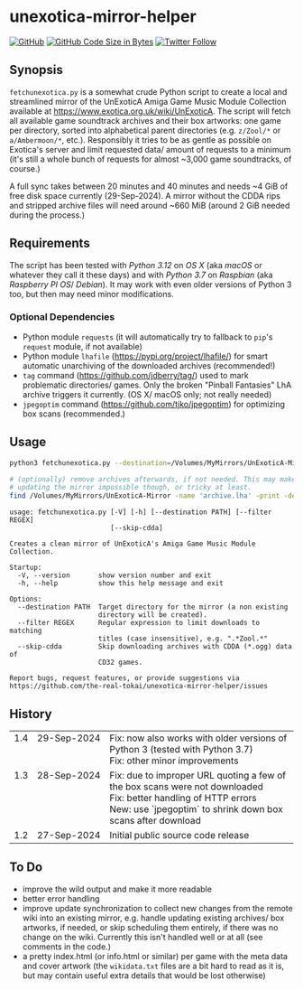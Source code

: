 # unexotica-mirror-helper


[![GitHub](https://img.shields.io/github/license/the-real-tokai/unexotica-mirror-helper?color=green&label=License&style=flat)](https://github.com/the-real-tokai/unexotica-mirror-helper/blob/master/LICENSE)
[![GitHub Code Size in Bytes](https://img.shields.io/github/languages/code-size/the-real-tokai/unexotica-mirror-helper?label=Code%20Size&style=flat)](https://github.com/the-real-tokai/unexotica-mirror-helper/)
[![Twitter Follow](https://img.shields.io/twitter/follow/binaryriot?color=blue&label=Follow%20%40binaryriot&style=flat)](https://twitter.com/binaryriot)

## Synopsis

`fetchunexotica.py` is a somewhat crude Python script to create a local and streamlined mirror of the UnExoticA Amiga Game Music Module
Collection available at https://www.exotica.org.uk/wiki/UnExoticA. The script will fetch all available game soundtrack archives and
their box artworks: one game per directory, sorted into alphabetical parent directories (e.g. `z/Zool/*` or `a/Ambermoon/*`,
etc.). Responsibly it tries to be as gentle as possible on Exotica's server and limit requested data/ amount of requests to
a minimum (it's still a whole bunch of requests for almost ~3,000 game soundtracks, of course.)

A full sync takes between 20 minutes and 40 minutes and needs ~4 GiB of free disk space currently (29-Sep-2024). A mirror
without the CDDA rips and stripped archive files will need around ~660 MiB (around 2 GiB needed during the process.)

## Requirements

The script has been tested with *Python 3.12* on *OS X* (aka *macOS* or whatever they call it these days) and with *Python 3.7*
on *Raspbian* (aka *Raspberry PI OS*/ *Debian*). It may work with even older versions of Python 3 too, but then may need minor modifications.

### Optional Dependencies

* Python module `requests` (it will automatically try to fallback to `pip`'s `request` module, if not available)
* Python module `lhafile` (https://pypi.org/project/lhafile/) for smart automatic unarchiving of the downloaded archives (recommended!)
* `tag` command (https://github.com/jdberry/tag/) used to mark problematic directories/ games. Only
the broken "Pinball Fantasies" LhA archive triggers it currently. (OS X/ macOS only; not really needed)
* `jpegoptim` command (https://github.com/tjko/jpegoptim) for optimizing box scans (recommended.)


## Usage

```bash
python3 fetchunexotica.py --destination=/Volumes/MyMirrors/UnExoticA-Mirror

# (optionally) remove archives afterwards, if not needed. This may make 
# updating the mirror impossible though, or tricky at least.
find /Volumes/MyMirrors/UnExoticA-Mirror -name 'archive.lha' -print -delete
````

```
usage: fetchunexotica.py [-V] [-h] [--destination PATH] [--filter REGEX]
                         [--skip-cdda]

Creates a clean mirror of UnExoticA's Amiga Game Music Module Collection.

Startup:
  -V, --version       show version number and exit
  -h, --help          show this help message and exit

Options:
  --destination PATH  Target directory for the mirror (a non existing
                      directory will be created).
  --filter REGEX      Regular expression to limit downloads to matching
                      titles (case insensitive), e.g. ".*Zool.*"
  --skip-cdda         Skip downloading archives with CDDA (*.ogg) data of
                      CD32 games.

Report bugs, request features, or provide suggestions via
https://github.com/the-real-tokai/unexotica-mirror-helper/issues
```


## History

<table>
    <tr>
        <td valign=top>1.4</td>
        <td valign=top nowrap>29-Sep-2024</td>
        <td>
			Fix: now also works with older versions of Python 3 (tested with Python 3.7)<br>
			Fix: other minor improvements
	    </td>
    </tr>
    <tr>
        <td valign=top>1.3</td>
        <td valign=top nowrap>28-Sep-2024</td>
        <td>
			Fix: due to improper URL quoting a few of the box scans were not downloaded<br>
		    Fix: better handling of HTTP errors<br>
			New: use `jpegoptim` to shrink down box scans after download
	    </td>
    </tr>
    <tr>
        <td valign=top>1.2</td>
        <td valign=top nowrap>27-Sep-2024</td>
        <td>Initial public source code release</td>
    </tr>
</table>


## To Do

* improve the wild output and make it more readable
* better error handling
* improve update synchronization to collect new changes from the remote wiki into an existing mirror, e.g.
  handle updating existing archives/ box artworks, if needed, or skip scheduling them entirely, if there
  was no change on the wiki. Currently this isn't handled well or at all (see comments in the code.)
* a pretty index.html (or info.html or similar) per game with the meta data and cover artwork (the
  `wikidata.txt` files are a bit hard to read as it is, but may contain useful extra details that would be lost
  otherwise)